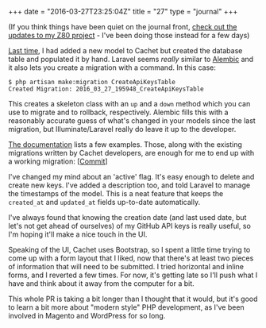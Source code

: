 +++
date = "2016-03-27T23:25:04Z"
title = "27"
type = "journal"
+++

(If you think things have been quiet on the journal front, [check out the
updates to my Z80 project][u] - I've been doing those instead for a few days)

[u]: /project/z80/

[Last time][lt], I had added a new model to Cachet but created the database
table and populated it by hand. Laravel seems *really* similar to
[Alembic][] and it also lets you create a migration with a command. In this
case:

    $ php artisan make:migration CreateApiKeysTable
    Created Migration: 2016_03_27_195948_CreateApiKeysTable

[Alembic]: https://flask-alembic.readthedocs.org/en/latest/
[lt]: /journal/2016/03/24/

This creates a skeleton class with an `up` and a `down` method which you can
use to migrate and to rollback, respectively. Alembic fills this with a
reasonably accurate guess of what's changed in your models since the last
migration, but Illuminate/Laravel really do leave it up to the developer.

[The documentation][dox] lists a few examples. Those, along with the existing
migrations written by Cachet developers, are enough for me to end up with a
working migration: \[[Commit][c]]

I've changed my mind about an 'active' flag. It's easy enough to delete and
create new keys. I've added a description too, and told Laravel to manage the
timestamps of the model. This is a neat feature that keeps the `created_at`
and `updated_at` fields up-to-date automatically.

I've always found that knowing the creation date (and last used date, but
let's not get ahead of ourselves) of my GitHub API keys is really useful, so
I'm hoping it'll make a nice touch in the UI.

Speaking of the UI, Cachet uses Bootstrap, so I spent a little time trying to
come up with a form layout that I liked, now that there's at least two pieces
of information that will need to be submitted. I tried horizontal and inline
forms, and I reverted a few times. For now, it's getting late so I'll push
what I have and think about it away from the computer for a bit.

This whole PR is taking a bit longer than I thought that it would, but it's
good to learn a bit more about "modern style" PHP development, as I've been
involved in Magento and WordPress for so long.

[c]: https://github.com/insom/Cachet/blob/7947e40edd802ececa59789804571983e9e60258/database/migrations/2016_03_27_195948_CreateApiKeysTable.php
[dox]: https://laravel.com/docs/5.1/migrations
